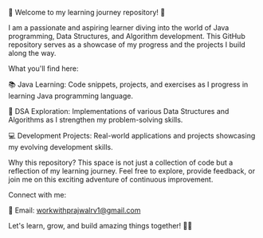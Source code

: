 🚀 Welcome to my learning journey repository! 🚀

I am a passionate and aspiring learner diving into the world of Java programming, Data Structures, and Algorithm development. 
This GitHub repository serves as a showcase of my progress and the projects I build along the way.

What you'll find here:

📚 Java Learning: Code snippets, projects, and exercises as I progress in learning Java programming language.

🧠 DSA Exploration: Implementations of various Data Structures and Algorithms as I strengthen my problem-solving skills.

💻 Development Projects: Real-world applications and projects showcasing my evolving development skills.

Why this repository?
This space is not just a collection of code but a reflection of my learning journey. Feel free to explore, provide feedback, or join me on this exciting adventure of continuous improvement.

Connect with me:

📧 Email: workwithprajwalrv1@gmail.com

Let's learn, grow, and build amazing things together! 🚀✨
